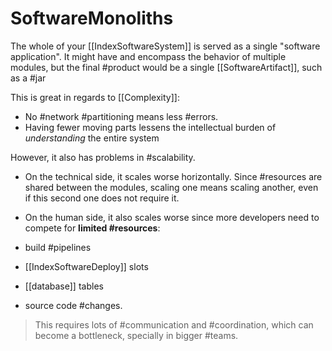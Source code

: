 # SoftwareMonoliths

The whole of your [[IndexSoftwareSystem]] is served as a single "software application". It might have and encompass the behavior of multiple modules, but the final #product would be a single [[SoftwareArtifact]], such as a #jar

This is great in regards to [[Complexity]]:

* No #network #partitioning means less #errors.
* Having fewer moving parts lessens the intellectual burden of *understanding* the entire system

However, it also has problems in #scalability.

* On the technical side, it scales worse horizontally. Since #resources are shared between the modules, scaling one means scaling another, even if this second one does not require it.
* On the human side, it also scales worse since more developers need to compete for __limited #resources__:

* build #pipelines
* [[IndexSoftwareDeploy]] slots
* [[database]] tables
* source code #changes.

> This requires lots of #communication and #coordination,  which can become a bottleneck, specially in bigger #teams.
